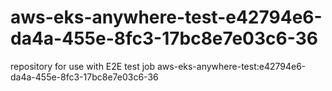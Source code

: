 # aws-eks-anywhere-test-e42794e6-da4a-455e-8fc3-17bc8e7e03c6-36
repository for use with E2E test job aws-eks-anywhere-test:e42794e6-da4a-455e-8fc3-17bc8e7e03c6-36
